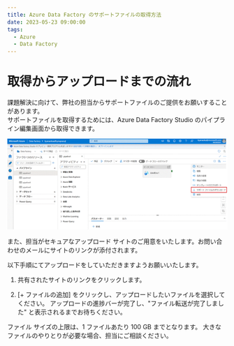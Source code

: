 ```yaml
---
title: Azure Data Factory のサポートファイルの取得方法
date: 2023-05-23 09:00:00
tags:
  - Azure
  - Data Factory
---
```


# 取得からアップロードまでの流れ

課題解決に向けて、弊社の担当からサポートファイルのご提供をお願いすることがあります。  
サポートファイルを取得するためには、Azure Data Factory Studio のパイプライン編集画面から取得できます。

![](./images/how-to-get-adf-support-file-1.png?raw=true)

  

また、担当がセキュアなアップロード サイトのご用意をいたします。お問い合わせのメールにサイトのリンクが添付されます。

以下手順にてアップロードをしていただきますようお願いいたします。 
1. 共有されたサイトのリンクをクリックします。  

2. [+ ファイルの追加] をクリックし、アップロードしたいファイルを選択してください。
アップロードの進捗バーが完了し、"ファイル転送が完了しました" と表示されるまでお待ちください。
  
ファイル サイズの上限は、1 ファイルあたり 100 GB までとなります。
大きなファイルのやりとりが必要な場合、担当にご相談ください。
